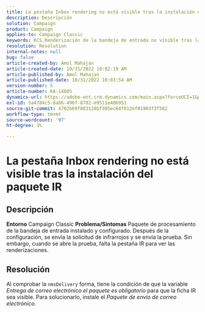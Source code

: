 ```yaml
---
title: La pestaña Inbox rendering no está visible tras la instalación del paquete IR
description: Descripción
solution: Campaign
product: Campaign
applies-to: Campaign Classic
keywords: KCS,Renderización de la bandeja de entrada no visible tras la instalación del paquete IR
resolution: Resolution
internal-notes: null
bug: false
article-created-by: Amol Mahajan
article-created-date: 10/31/2022 10:02:19 AM
article-published-by: Amol Mahajan
article-published-date: 10/31/2022 10:03:54 AM
version-number: 5
article-number: KA-14805
dynamics-url: https://adobe-ent.crm.dynamics.com/main.aspx?forceUCI=1&pagetype=entityrecord&etn=knowledgearticle&id=81ef1618-0359-ed11-9561-6045bd006079
exl-id: 5a4784c5-8a66-496f-8702-e9511e406951
source-git-commit: 4702b69f883128bf305ec64f012ef01903f3f582
workflow-type: tm+mt
source-wordcount: '97'
ht-degree: 3%

---
```


# La pestaña Inbox rendering no está visible tras la instalación del paquete IR

## Descripción

<b>Entorno</b>
Campaign Classic
<b>Problema/Síntomas</b>
Paquete de procesamiento de la bandeja de entrada instalado y configurado. Después de la configuración, se envía la solicitud de infrarrojos y se envía la prueba. Sin embargo, cuando se abre la prueba, falta la pestaña IR para ver las renderizaciones.


## Resolución


Al comprobar la `nmsDelivery` forma, tiene la condición de que la variable *Entrega de correo electrónico* *el paquete es obligatorio* para que la ficha IR sea visible. Para solucionarlo, instale el *Paquete de envío de correo electrónico.*
